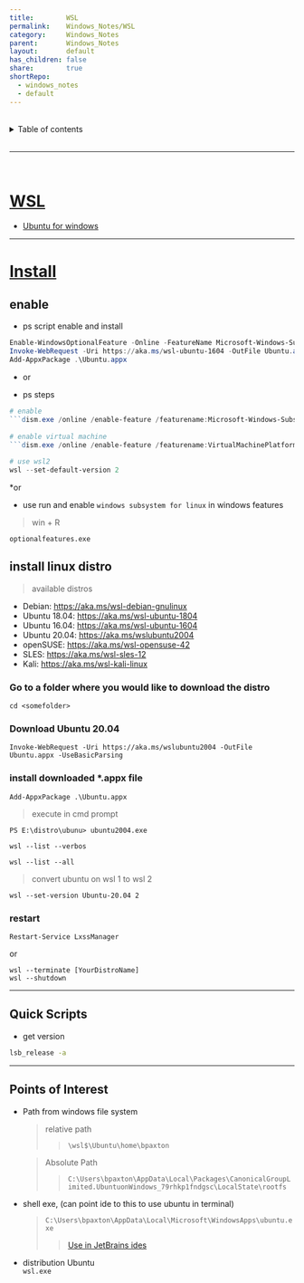 ```yaml
---
title:        WSL  
permalink:    Windows_Notes/WSL  
category:     Windows_Notes  
parent:       Windows_Notes  
layout:       default  
has_children: false  
share:        true  
shortRepo:  
  - windows_notes  
  - default  
---
```

  
  
<br/>  
  
<details markdown="block">  
<summary>  
Table of contents  
</summary>  
{: .text-delta }  
1. TOC  
{:toc}  
</details>  
  
<br/>  
  
***  
  
<br/>  
  
# [WSL](https://learn.microsoft.com/en-us/windows/wsl/basic-commands)  
  
- [Ubuntu for windows](https://docs.microsoft.com/en-us/windows/wsl/reference)  
  
***  
  
# [Install](https://docs.microsoft.com/en-gb/windows/wsl/install-win10)  
  
## enable  
  
- ps script enable and install  
  
```powershell  
Enable-WindowsOptionalFeature -Online -FeatureName Microsoft-Windows-Subsystem-Linux  
Invoke-WebRequest -Uri https://aka.ms/wsl-ubuntu-1604 -OutFile Ubuntu.appx -UseBasicParsing  
Add-AppxPackage .\Ubuntu.appx  
```  
  
* or  
  
- ps steps  
  
```powershell  
# enable  
```dism.exe /online /enable-feature /featurename:Microsoft-Windows-Subsystem-Linux /all /norestart```  
  
# enable virtual machine  
```dism.exe /online /enable-feature /featurename:VirtualMachinePlatform /all /norestart```  
  
# use wsl2  
wsl --set-default-version 2  
```  
  
*or  
  
- use run and enable ```windows subsystem for linux``` in windows features  
  
> win + R  
  
```optionalfeatures.exe```  
  
## install linux distro  
  
> available distros  
  
- Debian: https://aka.ms/wsl-debian-gnulinux  
- Ubuntu 18.04: https://aka.ms/wsl-ubuntu-1804  
- Ubuntu 16.04: https://aka.ms/wsl-ubuntu-1604  
- Ubuntu 20.04: https://aka.ms/wslubuntu2004  
- openSUSE: https://aka.ms/wsl-opensuse-42  
- SLES: https://aka.ms/wsl-sles-12  
- Kali: https://aka.ms/wsl-kali-linux  
  
### Go to a folder where you would like to download the distro  
  
```cd <somefolder>```  
  
### Download Ubuntu 20.04  
  
```Invoke-WebRequest -Uri https://aka.ms/wslubuntu2004 -OutFile Ubuntu.appx -UseBasicParsing```  
  
### install downloaded *.appx file  
  
```Add-AppxPackage .\Ubuntu.appx```  
  
  
> execute in cmd prompt  
  
```PS E:\distro\ubunu> ubuntu2004.exe```  
  
```wsl --list --verbos```  
  
```wsl --list --all```  
  
> convert ubuntu on wsl 1 to wsl 2  
  
```wsl --set-version Ubuntu-20.04 2```  
  
### restart  
  
```Restart-Service LxssManager```  
  
or  
  
```  
wsl --terminate [YourDistroName]  
wsl --shutdown  
```  
  
***  
  
## Quick Scripts  
  
- get version  
  
```bash  
lsb_release -a  
```  
  
***  
  
## Points of Interest  
  
- Path from windows file system  
  > relative path  
  >> ```\wsl$\Ubuntu\home\bpaxton```  
  
  > Absolute Path  
  >> ```C:\Users\bpaxton\AppData\Local\Packages\CanonicalGroupLimited.UbuntuonWindows_79rhkp1fndgsc\LocalState\rootfs```  
  
- shell exe, (can point ide to this to use ubuntu in terminal)  
  > ```C:\Users\bpaxton\AppData\Local\Microsoft\WindowsApps\ubuntu.exe```  
  >> [Use in JetBrains ides]( https://www.jetbrains.com/help/idea/how-to-use-wsl-development-environment-in-product.html)  
  
- distribution Ubuntu  
  ```wsl.exe```